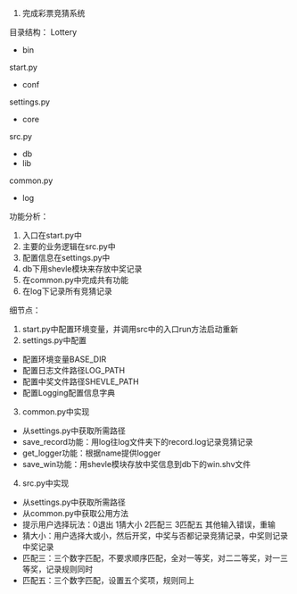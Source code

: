 1. 完成彩票竞猜系统

目录结构：
Lottery
- bin

start.py
- conf

settings.py
- core

src.py
- db
- lib

common.py
- log

功能分析：
1. 入口在start.py中
2. 主要的业务逻辑在src.py中
3. 配置信息在settings.py中
4. db下用shevle模块来存放中奖记录
5. 在common.py中完成共有功能
6. 在log下记录所有竞猜记录
	
细节点：
1. start.py中配置环境变量，并调用src中的入口run方法启动重新
2. settings.py中配置
- 配置环境变量BASE_DIR
- 配置日志文件路径LOG_PATH
- 配置中奖文件路径SHEVLE_PATH
- 配置Logging配置信息字典
3. common.py中实现
- 从settings.py中获取所需路径
- save_record功能：用log往log文件夹下的record.log记录竞猜记录
- get_logger功能：根据name提供logger
- save_win功能：用shevle模块存放中奖信息到db下的win.shv文件
4. src.py中实现
- 从settings.py中获取所需路径
- 从common.py中获取公用方法
- 提示用户选择玩法：0退出 1猜大小 2匹配三 3匹配五 其他输入错误，重输
- 猜大小：用户选择大或小，然后开奖，中奖与否都记录竞猜记录，中奖则记录中奖记录
- 匹配三：三个数字匹配，不要求顺序匹配，全对一等奖，对二二等奖，对一三等奖，记录规则同时
- 匹配五：三个数字匹配，设置五个奖项，规则同上
